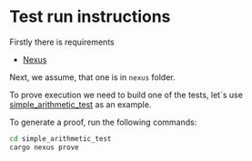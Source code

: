 # Test run instructions

Firstly there is requirements

- [Nexus](https://github.com/nexus-xyz/nexus-zkvm?tab=readme-ov-file#quick-start)

Next, we assume, that one is in `nexus` folder.

To prove execution we need to build one of the tests, let`s use [simple_arithmetic_test](./tests/simple_arithmetic_test/) as an example.

To generate a proof, run the following commands:

```sh
cd simple_arithmetic_test
cargo nexus prove
```